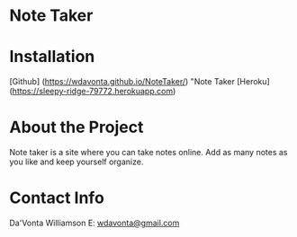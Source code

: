 # Note Taker



# Installation
[Github] (https://wdavonta.github.io/NoteTaker/) "Note Taker
 [Heroku] (https://sleepy-ridge-79772.herokuapp.com)


# About the Project
Note taker is a site where you can take notes online. Add as many notes as you like and keep yourself organize.


# Contact Info
Da'Vonta Williamson
E: <a href="mailto:wdavonta@gmail.com">wdavonta@gmail.com</a>
                </address>